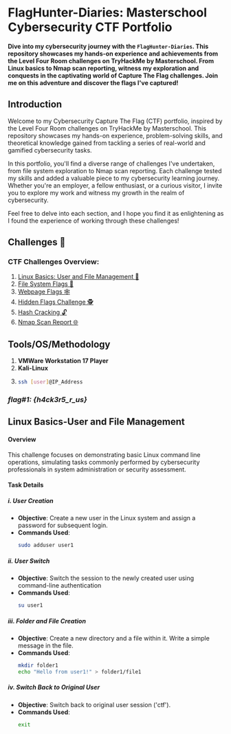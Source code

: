 # FlagHunter-Diaries: Masterschool Cybersecurity CTF Portfolio

**Dive into my cybersecurity journey with the `FlagHunter-Diaries`. This repository showcases my hands-on experience and achievements from the Level Four Room challenges on TryHackMe by Masterschool. From Linux basics to Nmap scan reporting, witness my exploration and conquests in the captivating world of Capture The Flag challenges. Join me on this adventure and discover the flags I've captured!**

## Introduction

Welcome to my Cybersecurity Capture The Flag (CTF) portfolio, inspired by the Level Four Room challenges on TryHackMe by Masterschool. This repository showcases my hands-on experience, problem-solving skills, and theoretical knowledge gained from tackling a series of real-world and gamified cybersecurity tasks.

In this portfolio, you'll find a diverse range of challenges I've undertaken, from file system exploration to Nmap scan reporting. Each challenge tested my skills and added a valuable piece to my cybersecurity learning journey. Whether you're an employer, a fellow enthusiast, or a curious visitor, I invite you to explore my work and witness my growth in the realm of cybersecurity.

Feel free to delve into each section, and I hope you find it as enlightening as I found the experience of working through these challenges!

## Challenges 🔐

### CTF Challenges Overview:

1. [Linux Basics: User and File Management 🐧](#linux-basics-user-and-file-management)  
2. [File System Flags 📂](#file-system-flags)  
3. [Webpage Flags 🕸️](#webpage-flags)
4. [Hidden Flags Challenge 🕵️](#hidden-flags-challenge)
5. [Hash Cracking 🔓](#hash-cracking)
6. [Nmap Scan Report 🌐](#nmap-scan-report)

## Tools/OS/Methodology
1. **VMWare Workstation 17 Player**
2. **Kali-Linux**
3. ```bash
   ssh [user]@IP_Address

### *flag#1: {h4ck3r5_r_us}*

## Linux Basics-User and File Management

#### Overview
This challenge focuses on demonstrating basic Linux command line operations, simulating tasks commonly performed by cybersecurity professionals in system administration or security assessment.

#### Task Details

##### i. User Creation
- **Objective**: Create a new user in the Linux system and assign a password for subsequent login.
- **Commands Used**: 
  ```bash
  sudo adduser user1

##### ii. User Switch
- **Objective**: Switch the session to the newly created user using command-line authentication
- **Commands Used**: 
  ```bash
  su user1

##### iii. Folder and File Creation
- **Objective**: Create a new directory and a file within it. Write a simple message in the file.
- **Commands Used**: 
  ```bash
  mkdir folder1
  echo "Hello from user1!" > folder1/file1

##### iv. Switch Back to Original User
- **Objective**: Switch back to original user session ('ctf').
- **Commands Used**: 
  ```bash
  exit
